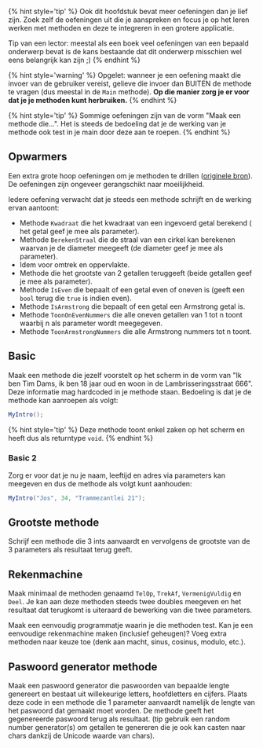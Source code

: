 
{% hint style='tip' %}
Ook dit hoofdstuk bevat meer oefeningen dan je lief zijn. Zoek zelf de oefeningen uit die je aanspreken en focus je op het leren werken met methoden en deze te integreren in een grotere applicatie.

Tip van een lector: meestal als een boek veel oefeningen van een bepaald onderwerp bevat is de kans bestaande dat dit onderwerp misschien wel eens belangrijk kan zijn ;)
{% endhint %}

{% hint style='warning' %}
Opgelet: wanneer je een oefening maakt die invoer van de gebruiker vereist, gelieve die invoer dan BUITEN de methode te vragen (dus meestal in de ``Main`` methode). 
**Op die manier zorg je er voor dat je je methoden kunt herbruiken.**
{% endhint %}

{% hint style='tip' %}
Sommige oefeningen zijn van de vorm "Maak een methode die...". Het is steeds de bedoeling dat je de werking van je methode ook test in je main door deze aan te roepen.
{% endhint %}

## Opwarmers
Een extra grote hoop oefeningen om je methoden te drillen ([originele bron](https://codeforwin.org/2016/03/functions-programming-exercises-and-solutions-in-c.html)). De oefeningen zijn ongeveer gerangschikt naar moeilijkheid.

Iedere oefening verwacht dat je steeds een methode schrijft en de werking ervan aantoont:

* Methode ``Kwadraat`` die het kwadraat van een ingevoerd getal berekend ( het getal geef je mee als parameter).
* Methode ``BerekenStraal`` die de straal van een cirkel kan berekenen waarvan je de diameter meegeeft (de diameter geef je mee als parameter).
* Idem voor omtrek en oppervlakte.
* Methode die het grootste van 2 getallen teruggeeft (beide getallen geef je mee als parameter).
* Methode ``IsEven`` die bepaalt of een getal even of oneven is (geeft een ``bool`` terug die ``true`` is indien even).
* Methode ``IsArmstrong`` die bepaalt of een getal een Armstrong getal is.
* Methode ``ToonOnEvenNummers`` die alle oneven getallen van 1 tot n toont waarbij n als parameter wordt meegegeven.
* Methode ``ToonArmstrongNummers`` die alle Armstrong nummers tot n toont.


## Basic
Maak een methode die jezelf voorstelt op het scherm in de vorm van "Ik ben Tim Dams, ik ben 18 jaar oud en woon in de Lambrisseringsstraat 666".
Deze informatie mag hardcoded in je methode staan. Bedoeling is dat je de methode kan aanroepen als volgt:

```java
MyIntro();
```

{% hint style='tip' %}
Deze methode toont enkel zaken op het scherm en heeft dus als returntype ``void``.
{% endhint %}

### Basic 2

Zorg er voor dat je nu je naam, leeftijd en adres via parameters kan meegeven en dus de methode als volgt kunt aanhouden:

```java
MyIntro("Jos", 34, "Trammezantlei 21");
```

## Grootste methode
Schrijf een methode die 3 ints aanvaardt en vervolgens de grootste van de 3 parameters als resultaat terug geeft.

## Rekenmachine
Maak minimaal de methoden genaamd ``TelOp``, ``TrekAf``, ``VermenigVuldig`` en ``Deel``. Je kan aan deze methoden steeds twee doubles meegeven en het resultaat dat terugkomt is uiteraard de bewerking van die twee parameters.

Maak een eenvoudig programmatje waarin je die methoden test. Kan je een eenvoudige rekenmachine maken (inclusief geheugen)? Voeg extra methoden naar keuze toe (denk aan macht, sinus, cosinus, modulo, etc.).

## Paswoord generator methode
Maak een paswoord generator die paswoorden van bepaalde lengte genereert en bestaat uit willekeurige letters, hoofdletters en cijfers. Plaats deze code in een methode die 1 parameter aanvaardt namelijk de lengte van het paswoord dat gemaakt moet worden. De methode geeft het gegenereerde paswoord terug als resultaat. (tip gebruik een random number generator(s) om getallen te genereren die je ook kan casten naar chars dankzij de Unicode waarde van chars).